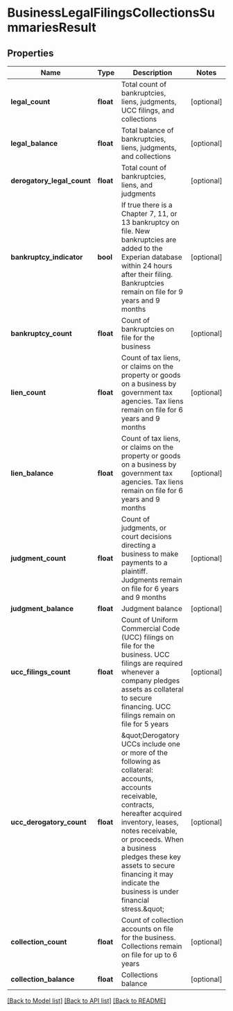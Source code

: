 # BusinessLegalFilingsCollectionsSummariesResult

## Properties
Name | Type | Description | Notes
------------ | ------------- | ------------- | -------------
**legal_count** | **float** | Total count of bankruptcies, liens, judgments, UCC filings, and collections | [optional] 
**legal_balance** | **float** | Total balance of bankruptcies, liens, judgments, and collections | [optional] 
**derogatory_legal_count** | **float** | Total count of bankruptcies, liens, and judgments | [optional] 
**bankruptcy_indicator** | **bool** | If true there is a Chapter 7, 11, or 13 bankruptcy on file. New bankruptcies are added to the Experian database within 24 hours after their filing. Bankruptcies remain on file for 9 years and 9 months | [optional] 
**bankruptcy_count** | **float** | Count of bankruptcies on file for the business | [optional] 
**lien_count** | **float** | Count of tax liens, or claims on the property or goods on a business by government tax agencies. Tax liens remain on file for 6 years and 9 months | [optional] 
**lien_balance** | **float** | Count of tax liens, or claims on the property or goods on a business by government tax agencies. Tax liens remain on file for 6 years and 9 months | [optional] 
**judgment_count** | **float** | Count of judgments, or court decisions directing a business to make payments to a plaintiff. Judgments remain on file for 6 years and 9 months | [optional] 
**judgment_balance** | **float** | Judgment balance | [optional] 
**ucc_filings_count** | **float** | Count of Uniform Commercial Code (UCC) filings on file for the business. UCC filings are required whenever a company pledges assets as collateral to secure financing. UCC filings remain on file for 5 years | [optional] 
**ucc_derogatory_count** | **float** | \&quot;Derogatory UCCs include one or more of the following as collateral: accounts, accounts receivable, contracts, hereafter acquired inventory, leases, notes receivable, or proceeds. When a business pledges these key assets to secure financing it may indicate the business is under financial stress.\&quot; | [optional] 
**collection_count** | **float** | Count of collection accounts on file for the business. Collections remain on file for up to 6 years | [optional] 
**collection_balance** | **float** | Collections balance | [optional] 

[[Back to Model list]](../README.md#documentation-for-models) [[Back to API list]](../README.md#documentation-for-api-endpoints) [[Back to README]](../README.md)


